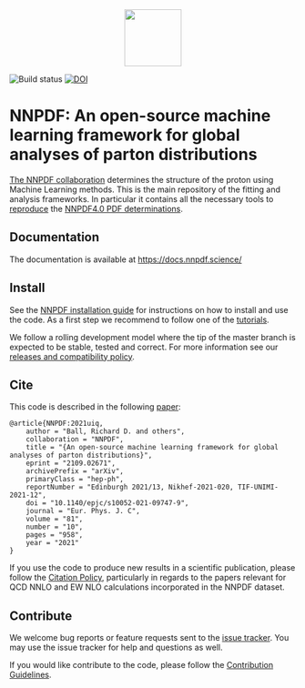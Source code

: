 <div align="center">
  <img src="doc/sphinx/source/_static/LogoNNPDF.png" height=100>
</div>

![Build status](https://github.com/NNPDF/nnpdf/actions/workflows/tests.yml/badge.svg)
[![DOI](https://zenodo.org/badge/118135201.svg)](https://zenodo.org/badge/latestdoi/118135201)

# NNPDF: An open-source machine learning framework for global analyses of parton distributions

[The NNPDF collaboration](http://nnpdf.science) determines the structure of the
proton using Machine Learning methods. This is the main repository of the
fitting and analysis frameworks. In particular it contains all the necessary
tools to [reproduce](https://docs.nnpdf.science/tutorials/reproduce.html) the
[NNPDF4.0 PDF determinations](https://arxiv.org/abs/2109.02653).

## Documentation

The documentation is available at <https://docs.nnpdf.science/>

## Install

See the [NNPDF installation guide](https://docs.nnpdf.science/get-started/installation.html)
for instructions on how to install and use the code.
As a first step we recommend to follow one of the [tutorials](https://docs.nnpdf.science/tutorials/run-fit.html).

We follow a rolling development model where the tip of the master branch is
expected to be stable, tested and correct. For more information see our
[releases and compatibility policy](https://docs.nnpdf.science/releases.html).

## Cite

This code is described in the following [paper](https://inspirehep.net/literature?sort=mostrecent&size=25&page=1&q=find%20eprint%202109.02671):

```
@article{NNPDF:2021uiq,
    author = "Ball, Richard D. and others",
    collaboration = "NNPDF",
    title = "{An open-source machine learning framework for global analyses of parton distributions}",
    eprint = "2109.02671",
    archivePrefix = "arXiv",
    primaryClass = "hep-ph",
    reportNumber = "Edinburgh 2021/13, Nikhef-2021-020, TIF-UNIMI-2021-12",
    doi = "10.1140/epjc/s10052-021-09747-9",
    journal = "Eur. Phys. J. C",
    volume = "81",
    number = "10",
    pages = "958",
    year = "2021"
}
```

If you use the code to produce new results in a scientific publication, please
follow the [Citation Policy](https://docs.nnpdf.science/get-started/cite.html),
particularly in regards to the papers relevant for QCD NNLO and EW NLO
calculations incorporated in the NNPDF dataset.

## Contribute

We welcome bug reports or feature requests sent to the [issue
tracker](https://github.com/NNPDF/nnpdf/issues). You may use the issue tracker
for help and questions as well.

If you would like contribute to the code, please follow the [Contribution
Guidelines](https://docs.nnpdf.science/contributing/index.html).
